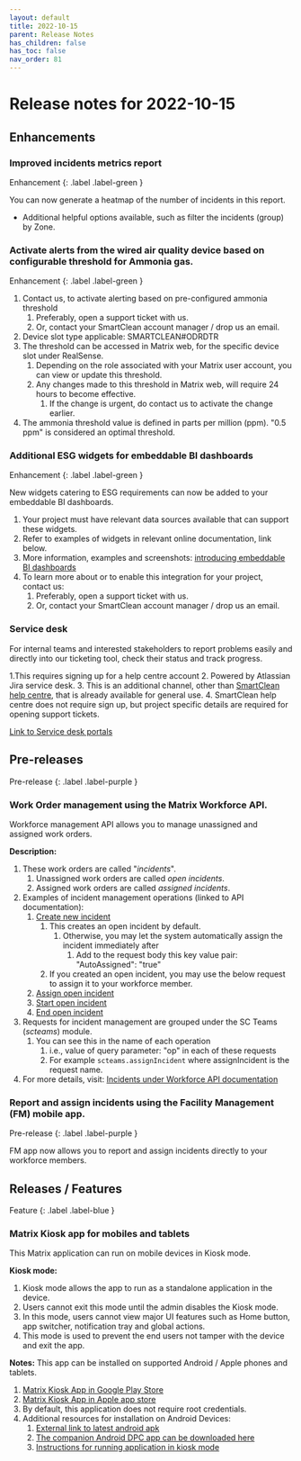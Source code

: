 ```yaml
---
layout: default
title: 2022-10-15
parent: Release Notes
has_children: false
has_toc: false
nav_order: 81
---
```


# Release notes for 2022-10-15

## Enhancements

### Improved incidents metrics report
Enhancement
{: .label .label-green }

You can now generate a heatmap of the number of incidents in this report.
- Additional helpful options available, such as filter the incidents (group) by Zone.

### Activate alerts from the wired air quality device based on configurable threshold for Ammonia gas.
Enhancement
{: .label .label-green }

1. Contact us, to activate alerting based on pre-configured ammonia threshold
   1. Preferably, open a support ticket with us. 
   2. Or, contact your SmartClean account manager / drop us an email. 
2. Device slot type applicable: SMARTCLEAN#ODRDTR
3. The threshold can be accessed in Matrix web, for the specific device slot under RealSense.
   1. Depending on the role associated with your Matrix user account, you can view or update this threshold.
   2. Any changes made to this threshold in Matrix web, will require 24 hours to become effective.
      1. If the change is urgent, do contact us to activate the change earlier.
4. The ammonia threshold value is defined in parts per million (ppm). "0.5 ppm" is considered an optimal threshold.

### Additional ESG widgets for embeddable BI dashboards 
Enhancement
{: .label .label-green }

New widgets catering to ESG requirements can now be added to your embeddable BI dashboards.

1. Your project must have relevant data sources available that can support these widgets. 
2. Refer to examples of widgets in relevant online documentation, link below. 
3. More information, examples and screenshots: [introducing embeddable BI dashboards](https://www.docs.smartclean.io/integrations_ui.html)
4. To learn more about or to enable this integration for your project, contact us: 
   1. Preferably, open a support ticket with us. 
   2. Or, contact your SmartClean account manager / drop us an email.

### Service desk
For internal teams and interested stakeholders to report problems easily and directly into our ticketing tool, check their status and track progress.

1.This requires signing up for a help centre account 
2. Powered by Atlassian Jira service desk. 
3. This is an additional channel, other than [SmartClean help centre](help.smartclean.io), that is already available for general use. 
4. SmartClean help centre does not require sign up, but project specific details are required for opening support tickets.

[Link to Service desk portals](https://smartclean.atlassian.net/servicedesk/customer/portals) 

## Pre-releases

Pre-release
{: .label .label-purple }

### Work Order management using the Matrix Workforce API.

Workforce management API allows you to manage unassigned and assigned work orders.

**Description:**
1. These work orders are called "_incidents_".
   1. Unassigned work orders are called _open incidents_.
   2. Assigned work orders are called _assigned incidents_.
2. Examples of incident management operations (linked to API documentation):
   1. [Create new incident](https://www.apidocs.smartclean.io/workforce/incident/create-incident-without-assignee.html)
      1. This creates an open incident by default.
         1. Otherwise, you may let the system automatically assign the incident immediately after
            1. Add to the request body this key value pair: "AutoAssigned": "true"
      2. If you created an open incident, you may use the below request to assign it to your workforce member. 
   2. [Assign open incident](https://www.apidocs.smartclean.io/workforce/incident/assign-incident.html)
   3. [Start open incident](https://www.apidocs.smartclean.io/workforce/incident/start-open-incident.html)
   4. [End open incident](https://www.apidocs.smartclean.io/workforce/incident/end-open-incident.html)
3. Requests for incident management are grouped under the SC Teams (_scteams_) module.
   1. You can see this in the name of each operation 
      1. i.e., value of query parameter: "op" in each of these requests
      2. For example `scteams.assignIncident` where assignIncident is the request name.
4. For more details, visit: [Incidents under Workforce API documentation](https://www.apidocs.smartclean.io/workforce/incident/incident.html)

### Report and assign incidents using the Facility Management (FM) mobile app.
Pre-release
{: .label .label-purple }

FM app now allows you to report and assign incidents directly to your workforce members.

## Releases / Features
Feature
{: .label .label-blue }

### Matrix Kiosk app for mobiles and tablets

This Matrix application can run on mobile devices in Kiosk mode.

**Kiosk mode:**
1. Kiosk mode allows the app to run as a standalone application in the device.
2. Users cannot exit this mode until the admin disables the Kiosk mode. 
3. In this mode, users cannot view major UI features such as Home button, app switcher, notification tray and global actions. 
4. This mode is used to prevent the end users not tamper with the device and exit the app.

**Notes:**
This app can be installed on supported Android / Apple phones and tablets.
1. [Matrix Kiosk App in Google Play Store](https://play.google.com/store/apps/details?id=com.app.matrix_tablet_app)
2. [Matrix Kiosk App in Apple app store](https://apps.apple.com/sg/app/matrix-kiosk/id1631088978)
3. By default, this application does not require root credentials. 
4. Additional resources for installation on Android Devices:
   1. [External link to latest android apk](https://feedback-apks.s3.ap-southeast-1.amazonaws.com/mKioskv1.0.14%2B9-release.apk)
   2. [The companion Android DPC app can be downloaded here](https://feedback-apks.s3.ap-southeast-1.amazonaws.com/kiosk/utils/dpcV1.apk)
   3. [Instructions for running application in kiosk mode](https://feedback-apks.s3.ap-southeast-1.amazonaws.com/kiosk/docs/IN-Matrix-Kiosk-kiosk-mode_-181022-034210.pdf)
